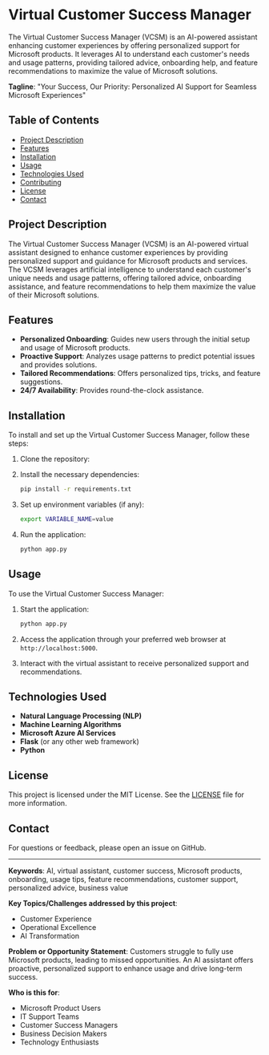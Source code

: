 # Virtual Customer Success Manager
The Virtual Customer Success Manager (VCSM) is an AI-powered assistant enhancing customer experiences by offering personalized support for Microsoft products. It leverages AI to understand each customer's needs and usage patterns, providing tailored advice, onboarding help, and feature recommendations to maximize the value of Microsoft solutions.

**Tagline**: "Your Success, Our Priority: Personalized AI Support for Seamless Microsoft Experiences"

## Table of Contents
- [Project Description](#project-description)
- [Features](#features)
- [Installation](#installation)
- [Usage](#usage)
- [Technologies Used](#technologies-used)
- [Contributing](#contributing)
- [License](#license)
- [Contact](#contact)

## Project Description
The Virtual Customer Success Manager (VCSM) is an AI-powered virtual assistant designed to enhance customer experiences by providing personalized support and guidance for Microsoft products and services. The VCSM leverages artificial intelligence to understand each customer's unique needs and usage patterns, offering tailored advice, onboarding assistance, and feature recommendations to help them maximize the value of their Microsoft solutions.

## Features
- **Personalized Onboarding**: Guides new users through the initial setup and usage of Microsoft products.
- **Proactive Support**: Analyzes usage patterns to predict potential issues and provides solutions.
- **Tailored Recommendations**: Offers personalized tips, tricks, and feature suggestions.
- **24/7 Availability**: Provides round-the-clock assistance.

## Installation
To install and set up the Virtual Customer Success Manager, follow these steps:

1. Clone the repository:

2. Install the necessary dependencies:
    ```bash
    pip install -r requirements.txt
    ```

3. Set up environment variables (if any):
    ```bash
    export VARIABLE_NAME=value
    ```

4. Run the application:
    ```bash
    python app.py
    ```

## Usage
To use the Virtual Customer Success Manager:

1. Start the application:
    ```bash
    python app.py
    ```
2. Access the application through your preferred web browser at `http://localhost:5000`.

3. Interact with the virtual assistant to receive personalized support and recommendations.

## Technologies Used
- **Natural Language Processing (NLP)**
- **Machine Learning Algorithms**
- **Microsoft Azure AI Services**
- **Flask** (or any other web framework)
- **Python**

## License
This project is licensed under the MIT License. See the [LICENSE](LICENSE) file for more information.

## Contact
For questions or feedback, please open an issue on GitHub.

---
**Keywords**: AI, virtual assistant, customer success, Microsoft products, onboarding, usage tips, feature recommendations, customer support, personalized advice, business value

**Key Topics/Challenges addressed by this project**:
- Customer Experience
- Operational Excellence
- AI Transformation

**Problem or Opportunity Statement**:
Customers struggle to fully use Microsoft products, leading to missed opportunities. An AI assistant offers proactive, personalized support to enhance usage and drive long-term success.

**Who is this for**:
- Microsoft Product Users
- IT Support Teams
- Customer Success Managers
- Business Decision Makers
- Technology Enthusiasts
